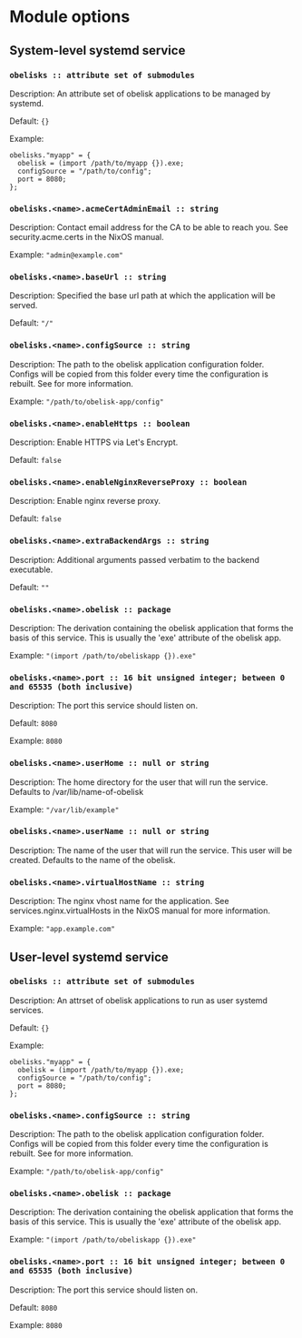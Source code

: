 # Module options

## System-level systemd service

### `obelisks :: attribute set of submodules`

Description: An attribute set of obelisk applications to be managed by systemd.


Default: `{}`

Example: 
```
obelisks."myapp" = {
  obelisk = (import /path/to/myapp {}).exe;
  configSource = "/path/to/config";
  port = 8080;
};

```


### `obelisks.<name>.acmeCertAdminEmail :: string`

Description: Contact email address for the CA to be able to reach you. See
security.acme.certs in the NixOS manual.




Example: `"admin@example.com"`



### `obelisks.<name>.baseUrl :: string`

Description: Specified the base url path at which the application will be served.


Default: `"/"`





### `obelisks.<name>.configSource :: string`

Description: The path to the obelisk application configuration folder. Configs will be copied from this folder every time the configuration is rebuilt. See <link xlink:heref="https://github.com/obsidiansystems/obelisk/tree/master/skeleton/config#config"> for more information.




Example: `"/path/to/obelisk-app/config"`



### `obelisks.<name>.enableHttps :: boolean`

Description: Enable HTTPS via Let's Encrypt.


Default: `false`





### `obelisks.<name>.enableNginxReverseProxy :: boolean`

Description: Enable nginx reverse proxy.


Default: `false`





### `obelisks.<name>.extraBackendArgs :: string`

Description: Additional arguments passed verbatim to the backend executable.


Default: `""`





### `obelisks.<name>.obelisk :: package`

Description: The derivation containing the obelisk application that forms the basis of this service. This is usually the 'exe' attribute of the obelisk app.



Example: `"(import /path/to/obeliskapp {}).exe"`



### `obelisks.<name>.port :: 16 bit unsigned integer; between 0 and 65535 (both inclusive)`

Description: The port this service should listen on.

Default: `8080`

Example: `8080`



### `obelisks.<name>.userHome :: null or string`

Description: The home directory for the user that will run the service. Defaults to /var/lib/name-of-obelisk




Example: `"/var/lib/example"`



### `obelisks.<name>.userName :: null or string`

Description: The name of the user that will run the service. This user will be created. Defaults to the name of the obelisk.








### `obelisks.<name>.virtualHostName :: string`

Description: The nginx vhost name for the application. See
services.nginx.virtualHosts in the NixOS manual for more
information.




Example: `"app.example.com"`





## User-level systemd service

### `obelisks :: attribute set of submodules`

Description: An attrset of obelisk applications to run as user systemd services.

Default: `{}`

Example: 
```
obelisks."myapp" = {
  obelisk = (import /path/to/myapp {}).exe;
  configSource = "/path/to/config";
  port = 8080;
};

```


### `obelisks.<name>.configSource :: string`

Description: The path to the obelisk application configuration folder. Configs will be copied from this folder every time the configuration is rebuilt. See <link xlink:heref="https://github.com/obsidiansystems/obelisk/tree/master/skeleton/config#config"> for more information.




Example: `"/path/to/obelisk-app/config"`



### `obelisks.<name>.obelisk :: package`

Description: The derivation containing the obelisk application that forms the basis of this service. This is usually the 'exe' attribute of the obelisk app.



Example: `"(import /path/to/obeliskapp {}).exe"`



### `obelisks.<name>.port :: 16 bit unsigned integer; between 0 and 65535 (both inclusive)`

Description: The port this service should listen on.

Default: `8080`

Example: `8080`




